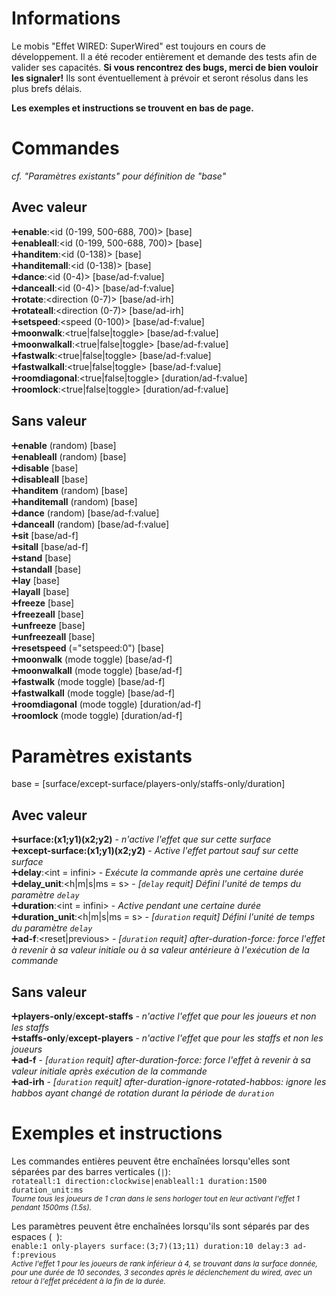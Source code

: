 # Informations

Le mobis "Effet WIRED: SuperWired" est toujours en cours de développement. Il a été recoder entièrement et demande des tests afin de valider ses capacités. **Si vous rencontrez des bugs, merci de bien vouloir les signaler!** Ils sont éventuellement à prévoir et seront résolus dans les plus brefs délais.

**Les exemples et instructions se trouvent en bas de page.**

# Commandes

*cf. "Paramètres existants" pour définition de "base"*

## Avec valeur
➕**enable**:<id (0-199, 500-688, 700)> [base]  
➕**enableall**:<id (0-199, 500-688, 700)> [base]  
➕**handitem**:<id (0-138)> [base]  
➕**handitemall**:<id (0-138)> [base]  
➕**dance**:<id (0-4)> [base/ad-f:value]  
➕**danceall**:<id (0-4)> [base/ad-f:value]  
➕**rotate**:<direction (0-7)> [base/ad-irh]  
➕**rotateall**:<direction (0-7)> [base/ad-irh]  
➕**setspeed**:<speed (0-100)> [base/ad-f:value]  
➕**moonwalk**:<true|false|toggle> [base/ad-f:value]  
➕**moonwalkall**:<true|false|toggle> [base/ad-f:value]  
➕**fastwalk**:<true|false|toggle> [base/ad-f:value]  
➕**fastwalkall**:<true|false|toggle> [base/ad-f:value]  
➕**roomdiagonal**:<true|false|toggle> [duration/ad-f:value]  
➕**roomlock**:<true|false|toggle> [duration/ad-f:value]  

## Sans valeur
➕**enable** (random) [base]  
➕**enableall** (random) [base]  
➕**disable** [base]  
➕**disableall** [base]  
➕**handitem** (random) [base]  
➕**handitemall** (random) [base]  
➕**dance** (random) [base/ad-f:value]  
➕**danceall** (random) [base/ad-f:value]  
➕**sit** [base/ad-f]  
➕**sitall** [base/ad-f]  
➕**stand** [base]  
➕**standall** [base]  
➕**lay** [base]  
➕**layall** [base]  
➕**freeze** [base]  
➕**freezeall** [base]  
➕**unfreeze** [base]  
➕**unfreezeall** [base]  
➕**resetspeed** (="setspeed:0") [base]  
➕**moonwalk** (mode toggle) [base/ad-f]  
➕**moonwalkall** (mode toggle) [base/ad-f]  
➕**fastwalk** (mode toggle) [base/ad-f]  
➕**fastwalkall** (mode toggle) [base/ad-f]  
➕**roomdiagonal** (mode toggle) [duration/ad-f]  
➕**roomlock** (mode toggle) [duration/ad-f]  

# Paramètres existants

base = [surface/except-surface/players-only/staffs-only/duration]

## Avec valeur
➕**surface:(x1;y1)(x2;y2)** - *n'active l'effet que sur cette surface*  
➕**except-surface:(x1;y1)(x2;y2)** - *Active l'effet partout sauf sur cette surface*  
➕**delay**:<int = infini> - *Exécute la commande après une certaine durée*  
➕**delay_unit**:<h|m|s|ms = s> - *[`delay` requit] Défini l'unité de temps du paramètre `delay`*  
➕**duration**:<int = infini> - *Active pendant une certaine durée*  
➕**duration_unit**:<h|m|s|ms = s> - *[`duration` requit] Défini l'unité de temps du paramètre `delay`*  
➕**ad-f**:<reset|previous> - *[`duration` requit] after-duration-force: force l'effet à revenir à sa valeur initiale ou à sa valeur antérieure à l'exécution de la commande*  

## Sans valeur
➕**players-only**/**except-staffs** - *n'active l'effet que pour les joueurs et non les staffs*  
➕**staffs-only**/**except-players** - *n'active l'effet que pour les staffs et non les joueurs*  
➕**ad-f** - *[`duration` requit] after-duration-force: force l'effet à revenir à sa valeur initiale après exécution de la commande*  
➕**ad-irh** - *[`duration` requit] after-duration-ignore-rotated-habbos: ignore les habbos ayant changé de rotation durant la période de `duration`*  

# Exemples et instructions

Les commandes entières peuvent être enchaînées lorsqu'elles sont séparées par des barres verticales (`|`):  
```rotateall:1 direction:clockwise|enableall:1 duration:1500 duration_unit:ms```  
<sub>*Tourne tous les joueurs de 1 cran dans le sens horloger tout en leur activant l'effet 1 pendant 1500ms (1.5s).*</sub>

Les paramètres peuvent être enchaînées lorsqu'ils sont séparés par des espaces (` `):  
```enable:1 only-players surface:(3;7)(13;11) duration:10 delay:3 ad-f:previous```  
<sub>*Active l'effet 1 pour les joueurs de rank inférieur à 4, se trouvant dans la surface donnée, pour une durée de 10 secondes, 3 secondes après le déclenchement du wired, avec un retour à l'effet précédent à la fin de la durée.*</sub>
